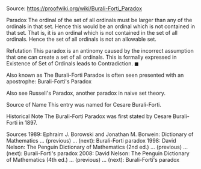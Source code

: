 # 

Source: https://proofwiki.org/wiki/Burali-Forti_Paradox



Paradox
The ordinal of the set of all ordinals must be larger than any of the ordinals in that set.
Hence this would be an ordinal which is not contained in that set.
That is, it is an ordinal which is not contained in the set of all ordinals.
Hence the set of all ordinals is not an allowable set.


Refutation
This paradox is an antinomy caused by the incorrect assumption that one can create a set of all ordinals.
This is formally expressed in Existence of Set of Ordinals leads to Contradiction.
$\blacksquare$


Also known as
The Burali-Forti Paradox is often seen presented with an apostrophe: Burali-Forti's Paradox


Also see
Russell's Paradox, another paradox in naive set theory.


Source of Name
This entry was named for Cesare Burali-Forti.


Historical Note
The Burali-Forti Paradox was first stated by Cesare Burali-Forti in $1897$.


Sources
1989: Ephraim J. Borowski and Jonathan M. Borwein: Dictionary of Mathematics ... (previous) ... (next): Burali-Forti paradox
1998: David Nelson: The Penguin Dictionary of Mathematics (2nd ed.) ... (previous) ... (next): Burali-Forti's paradox
2008: David Nelson: The Penguin Dictionary of Mathematics (4th ed.) ... (previous) ... (next): Burali-Forti's paradox




